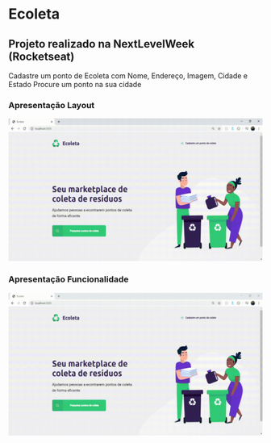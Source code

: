 # Ecoleta
## Projeto realizado na NextLevelWeek (Rocketseat)

Cadastre um ponto de Ecoleta com Nome, Endereço, Imagem, Cidade e Estado
Procure um ponto na sua cidade

### Apresentação Layout
![Aprensentação Layout](https://github.com/LuizStevanatto/Ecoleta/blob/master/Gif-erro.gif)

### Apresentação Funcionalidade
![Apresentação Funcionalidade](https://github.com/LuizStevanatto/Ecoleta/blob/master/Gif-certo.gif)
